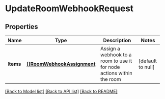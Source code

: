 # UpdateRoomWebhookRequest

## Properties
Name | Type | Description | Notes
------------ | ------------- | ------------- | -------------
**Items** | [**[]RoomWebhookAssignment**](RoomWebhookAssignment.md) | Assign a webhook to a room to use it for node actions within the room  | [default to null]

[[Back to Model list]](../README.md#documentation-for-models) [[Back to API list]](../README.md#documentation-for-api-endpoints) [[Back to README]](../README.md)

